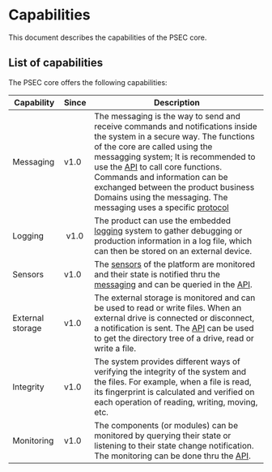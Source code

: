 # Capabilities

This document describes the capabilities of the PSEC core.

## List of capabilities

The PSEC core offers the following capabilities:

| Capability | Since | Description |
|--|--|--|
| Messaging | v1.0 | The messaging is the way to send and receive commands and notifications inside the system in a secure way. The functions of the core are called using the messagging system; It is recommended to use the [API](../../build/html/api.html) to call core functions. Commands and information can be exchanged between the product business Domains using the messaging. The messaging uses a specific [protocol](protocol.md) |
| Logging | v1.0 | The product can use the embedded [logging](logging.md) system to gather debugging or production information in a log file, which can then be stored on an external device. |
| Sensors | v1.0 | The [sensors](sensors.md) of the platform are monitored and their state is notified thru the [messaging](protocol.md) and can be queried in the [API](../../build/html/api.html). |
| External storage | v1.0 | The external storage is monitored and can be used to read or write files. When an external drive is connected or disconnect, a notification is sent. The [API](../../build/html/api.html) can be used to get the directory tree of a drive, read or write a file. |
| Integrity | v1.0 | The system provides different ways of verifying the integrity of the system and the files. For example, when a file is read, its fingerprint is calculated and verified on each operation of reading, writing, moving, etc. |
| Monitoring | v1.0 | The components (or modules) can be monitored by querying their state or listening to their state change notification. The monitoring can be done thru the [API](../../build/html/api.html). |
